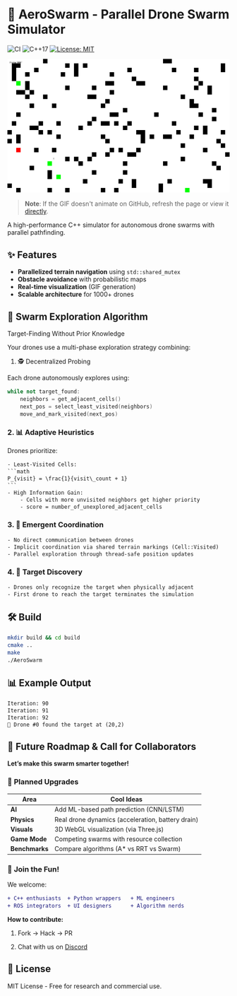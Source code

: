 # 🚀 AeroSwarm - Parallel Drone Swarm Simulator

![CI](https://github.com/javahedi/AeroSwarm/actions/workflows/ci.yml/badge.svg)
![C++17](https://img.shields.io/badge/C%2B%2B-17-blue.svg)
[![License: MIT](https://img.shields.io/badge/License-MIT-yellow.svg)](LICENSE)


![Demo GIF](docs/drone_sim.gif)  <!-- Your generated GIF here -->

> **Note**: If the GIF doesn't animate on GitHub, refresh the page or view it [directly](docs/simulation.gif).

A high-performance C++ simulator for autonomous drone swarms with parallel pathfinding.




## ✨ Features
- **Parallelized terrain navigation** using `std::shared_mutex`
- **Obstacle avoidance** with probabilistic maps
- **Real-time visualization** (GIF generation)
- **Scalable architecture** for 1000+ drones


## 🧠 Swarm Exploration Algorithm

Target-Finding Without Prior Knowledge

Your drones use a multi-phase exploration strategy combining:

1. 🕵️ Decentralized Probing

Each drone autonomously explores using:

```c++
while not target_found:
    neighbors = get_adjacent_cells()
    next_pos = select_least_visited(neighbors)
    move_and_mark_visited(next_pos)
```
### 2. 📊 Adaptive Heuristics

Drones prioritize:

    - Least-Visited Cells:
    ```math
    P_{visit} = \frac{1}{visit\_count + 1}
    ```
    - High Information Gain:
        - Cells with more unvisited neighbors get higher priority
        - score = number_of_unexplored_adjacent_cells

### 3. 🔀 Emergent Coordination
    - No direct communication between drones
    - Implicit coordination via shared terrain markings (Cell::Visited)
    - Parallel exploration through thread-safe position updates

### 4. 🎯 Target Discovery

    - Drones only recognize the target when physically adjacent
    - First drone to reach the target terminates the simulation

## 🛠️ Build
```bash
mkdir build && cd build
cmake ..
make
./AeroSwarm 
``` 

## 📊 Example Output
```
Iteration: 90
Iteration: 91
Iteration: 92
🎯 Drone #0 found the target at (20,2)
```


## 🚀 **Future Roadmap & Call for Collaborators**  
**Let’s make this swarm smarter together!**  

### 🔮 **Planned Upgrades**  
| Area           | Cool Ideas                                                                 |
|----------------|---------------------------------------------------------------------------|
| **AI**         | Add ML-based path prediction (CNN/LSTM)                                   |
| **Physics**    | Real drone dynamics (acceleration, battery drain)                         |
| **Visuals**    | 3D WebGL visualization (via Three.js)                                    |
| **Game Mode**  | Competing swarms with resource collection                                |
| **Benchmarks** | Compare algorithms (A* vs RRT vs Swarm)                                  |

### 🤝 **Join the Fun!**  
We welcome:  
```diff
+ C++ enthusiasts  + Python wrappers   + ML engineers  
+ ROS integrators  + UI designers      + Algorithm nerds
```

**How to contribute:**  
1. Fork → Hack → PR  
<!--- 2. Claim an issue from our [Good First Issues](link-to-issues)  --->
2. Chat with us on [Discord](https://discord.gg/GsWAKpm2)  


## 📜 License

MIT License - Free for research and commercial use.





